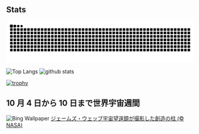## Stats
<picture>
  <source media="(prefers-color-scheme: dark)" srcset="https://raw.githubusercontent.com/ba230t/ba230t/output/github-contribution-grid-snake-dark.svg">
  <source media="(prefers-color-scheme: light)" srcset="https://raw.githubusercontent.com/ba230t/ba230t/output/github-contribution-grid-snake.svg">
  <img alt="github contribution grid snake animation" src="https://raw.githubusercontent.com/ba230t/ba230t/output/github-contribution-grid-snake.svg">
</picture>

<p align="left">
  <img alt="Top Langs" height="150px" src="https://github-readme-stats.vercel.app/api/top-langs/?username=ba230t&layout=compact&theme=transparent" />
  <img alt="github stats" height="150px" src="https://github-readme-stats.vercel.app/api?username=ba230t&theme=transparent" />
</p>

[![trophy](https://github-profile-trophy.vercel.app/?username=ba230t&theme=transparent&column=7)](https://github.com/ryo-ma/github-profile-trophy)


<!-- Bing Wallpaper Start -->
## 10 月 4 日から 10 日まで世界宇宙週間
![Bing Wallpaper](https://www.bing.com/th?id=OHR.WebbPillars_JA-JP7847589500_1920x1080.jpg&rf=LaDigue_1920x1080.jpg&pid=hp)
[ジェームズ・ウェッブ宇宙望遠鏡が撮影した創造の柱 (© NASA)](https://www.bing.com/search?q=%E5%89%B5%E9%80%A0%E3%81%AE%E6%9F%B1&form=hpcapt&filters=HpDate%3a%2220251008_1500%22)
<!-- Bing Wallpaper End -->
